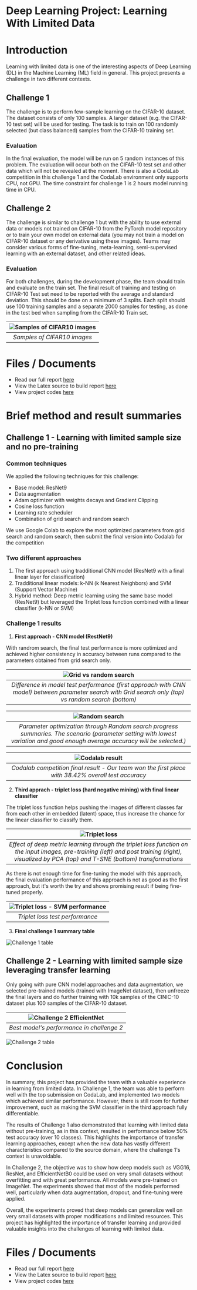 # Deep Learning Project: Learning With Limited Data

# Introduction

Learning with limited data is one of the interesting aspects of Deep Learning (DL) in the Machine Learning (ML) field in general. This project presents a challenge in two different contexts.

## Challenge 1

The challenge is to perform few-sample learning on the CIFAR-10 dataset. The dataset consists of only 100 samples. A larger dataset (e.g. the CIFAR-10 test set) will be used for testing. The task is to train on 100 randomly selected (but class balanced) samples from the CIFAR-10 training set.

### Evaluation

In the final evaluation, the model will be run on 5 random instances of this problem. The evaluation will occur both on the CIFAR-10 test set and other data which will not be revealed at the moment. There is also a CodaLab competition in this challenge 1 and the CodaLab environment only supports CPU, not GPU. The time constraint for challenge 1 is 2 hours model running time in CPU.

## Challenge 2

The challenge is similar to challenge 1 but with the ability to use external data or models not trained on CIFAR-10 from the PyTorch model repository or to train your own model on external data (you may not train a model on CIFAR-10 dataset or any derivative using these images). Teams may consider various forms of fine-tuning, meta-learning, semi-supervised learning with an external dataset, and other related ideas.

### Evaluation

For both challenges, during the development phase, the team should train and evaluate on the train set. The final result of training and testing on CIFAR-10 Test set need to be reported with the average and standard deviation. This should be done on a minimum of 3 splits. Each split should use 100 training samples and a separate 2000 samples for testing, as done in the test bed when sampling from the CIFAR-10 Train set.

| ![Samples of CIFAR10 images](./github_images/CIFAR10_samples.png) | 
|:--:| 
| *Samples of CIFAR10 images* |

# Files / Documents

* Read our full report [here](COMP691_DL_DT_Explore_Report_FINAL_rev1.pdf)
* View the Latex source to build report [here](./COMP691-%20DL_DT_Explore_Report/)
* View project codes [here](./code_DL_DT_Explore/) 

# Brief method and result summaries

## Challenge 1 - Learning with limited sample size and no pre-training



### Common techniques
    
We applied the following techniques for this challenge:

* Base model: ResNet9
* Data augmentation
* Adam optimizer with weights decays and Gradient Clipping
* Cosine loss function
* Learning rate scheduler
* Combination of grid search and random search

We use Google Colab to explore the most optimized parameters from grid search and random search, then submit the final version into Codalab for the competition

### Two different approaches

1) The first approach using tradditional CNN model (ResNet9 with a final linear layer for classification)
2) Tradditional linear models: k-NN (k Nearest Neighbors) and SVM (Support Vector Machine)
3) Hybrid method: Deep metric learning using the same base model (ResNet9) but leveraged the Triplet loss function combined with a linear classifier (k-NN or SVM)

### Challenge 1 results

1) **First approach - CNN model (RestNet9)**

With randrom search, the final test performance is more optimized and achieved higher consistency in accuracy between runs compared to the parameters obtained from grid search only.

| ![Grid vs random search](./github_images/REPORT_resnet9_Best_result_grid_vs_random_search.png) | 
|:--:| 
| *Difference in model test performance (first approach with CNN model) between parameter search with Grid search only (top) vs random search (bottom)* |

| ![Random search](./github_images/APPENDIX_performance_summary_sample.png) | 
|:--:| 
| *Parameter optimization through Random search progress summaries. The scenario (parameter setting with lowest variation and good enough average accuracy will be selected.)* |

| ![Codalab result](./github_images/APPENDIX_CodaLab_dashboard.png) | 
|:--:| 
| *Codalab competition final result - Our team won the first place with 38.42% overall test accuracy* |

2) **Third apprach - triplet loss (hard negative mining) with final linear classifier**

The triplet loss function helps pushing the images of different classes far from each other in embedded (latent) space, thus increase the chance for the linear classifier to classify them.

| ![Triplet loss](./github_images/REPORT_challenge1_triplet_distances.png) | 
|:--:| 
| *Effect of deep metric learning through the triplet loss function on the input images, pre-training (left) and post training (right), visualized by PCA (top) and T-SNE (bottom) transformations* |

As there is not enough time for fine-tuning the model with this approach, the final evaluation performance of this approach is not as good as the first approach, but it's worth the try and shows promising result if being fine-tuned properly.

| ![Triplet loss - SVM performance](./github_images/APENDIX_Triplet_SVM_result.jpg) | 
|:--:| 
| *Triplet loss test performance* |

3) **Final challenge 1 summary table**

![Challenge 1 table](./github_images/challenege1_table.png)

## Challenge 2 - Learning with limited sample size leveraging transfer learning

Only going with pure CNN model approaches and data augmentation, we selected pre-trained models (trained with ImageNet dataset), then unfreeze the final layers and do further training with 10k samples of the CINIC-10 dataset plus 100 samples of the CIFAR-10 dataset.

|![Challenge 2 EfficientNet](./github_images/EfficientNet-B0_performance.png)|
|:--:| 
| *Best model's performance in challenge 2* |

![Challenge 2 table](./github_images/challenege2_table.png)

# Conclusion

In summary, this project has provided the team with a valuable experience in learning from limited data. In Challenge 1, the team was able to perform well with the top submission on CodaLab, and implemented two models which achieved similar performance. However, there is still room for further improvement, such as making the SVM classifier in the third approach fully differentiable. 

The results of Challenge 1 also demonstrated that learning with limited data without pre-training, as in this context, resulted in performance below 50\% test accuracy (over 10 classes). This highlights the importance of transfer learning approaches, except when the new data has vastly different characteristics compared to the source domain, where the challenge 1's context is unavoidable. 

In Challenge 2, the objective was to show how deep models such as VGG16, ResNet, and EfficientNetB0 could be used on very small datasets without overfitting and with great performance. All models were pre-trained on ImageNet. The experiments showed that most of the models performed well, particularly when data augmentation, dropout, and fine-tuning were applied.

Overall, the experiments proved that deep models can generalize well on very small datasets with proper modifications and limited resources. This project has highlighted the importance of transfer learning and provided valuable insights into the challenges of learning with limited data.

# Files / Documents

* Read our full report [here](COMP691_DL_DT_Explore_Report_FINAL_rev1.pdf)
* View the Latex source to build report [here](./COMP691-%20DL_DT_Explore_Report/)
* View project codes [here](./code_DL_DT_Explore/) 
